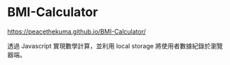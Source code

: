 # BMI-Calculator
https://peacethekuma.github.io/BMI-Calculator/

透過 Javascript 實現數學計算，並利用 local storage 將使用者數據紀錄於瀏覽器端。

